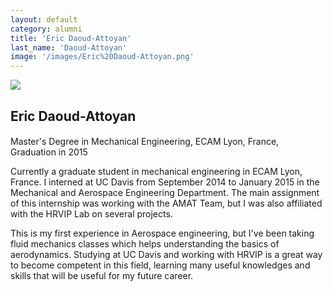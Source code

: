 ```yaml
---
layout: default
category: alumni
title: 'Eric Daoud-Attoyan'
last_name: 'Daoud-Attoyan'
image: '/images/Eric%20Daoud-Attoyan.png'
---
```


<img src="{{ page.image }}">

<h2 class="team-title">Eric Daoud-Attoyan</h2>
<h4 class="team-position"></h4>
<p>Master's Degree in Mechanical Engineering, ECAM Lyon, France, Graduation in 2015</p>
<p>Currently a graduate student in mechanical engineering in ECAM Lyon, France. I interned at UC Davis from September 2014 to January 2015 in the Mechanical and Aerospace Engineering Department. The main assignment of this internship was working with the AMAT Team, but I was also affiliated with the HRVIP Lab on several projects.</p>
<p>This is my first experience in Aerospace engineering, but I've been taking fluid mechanics classes which helps understanding the basics of aerodynamics. Studying at UC Davis and working with HRVIP is a great way to become competent in this field, learning many useful knowledges and skills that will be useful for my future career.</p>
<ul class="team-member-other-info"></ul>